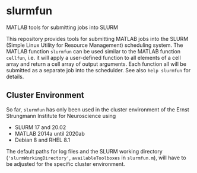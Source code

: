 # slurmfun
MATLAB tools for submitting jobs into SLURM

This repository provides tools for submitting MATLAB jobs into the SLURM (Simple Linux Utility for Resource Management) scheduling system. The MATLAB function `slurmfun` can be used similar to the MATLAB function `cellfun`, i.e. it will apply a user-defined function to all elements of a cell array and return a cell array of output arguments. Each function all will be submitted as a separate job into the schedulder. See also `help slurmfun` for details.

## Cluster Environment
So far, `slurmfun` has only been used in the cluster environment of the Ernst Strungmann Institute for Neuroscience using

* SLURM 17 and 20.02
* MATLAB 2014a until 2020ab
* Debian 8 and RHEL 8.1

The default paths for log files and the SLURM working directory (`'slurmWorkingDirectory'`, `availableToolboxes` in `slurmfun.m`),  will have to be adjusted for the specific cluster environment.
